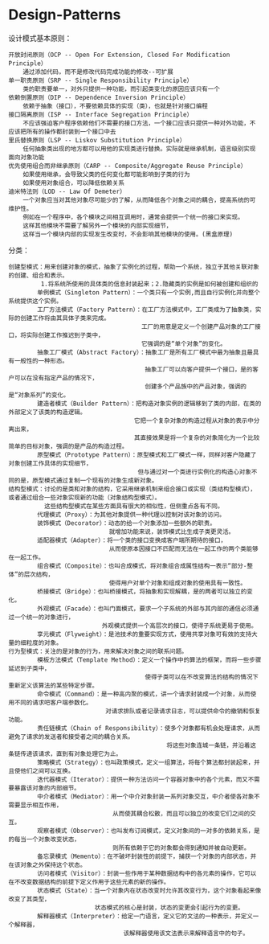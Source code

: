 # Design-Patterns

设计模式基本原则：

    开放封闭原则（OCP -- Open For Extension, Closed For Modification Principle）
        通过添加代码，而不是修改代码完成功能的修改--可扩展
    单一职责原则（SRP -- Single Responsibility Principle）
        类的职责要单一，对外只提供一种功能，而引起类变化的原因应该只有一个
    依赖倒置原则（DIP -- Dependence Inversion Principle）
        依赖于抽象（接口），不要依赖具体的实现（类），也就是针对接口编程
    接口隔离原则（ISP -- Interface Segregation Principle）
        不应该强迫客户程序依赖他们不需要的接口方法，一个接口应该只提供一种对外功能，不应该把所有的操作都封装到一个接口中去
    里氏替换原则（LSP -- Liskov Substitution Principle）
        任何抽象类出现的地方都可以用他的实现类进行替换。实际就是继承机制，语言级别实现面向对象功能
    优先使用组合而非继承原则（CARP -- Composite/Aggregate Reuse Principle）
        如果使用继承，会导致父类的任何变化都可能影响到子类的行为
        如果使用对象组合，可以降低依赖关系
    迪米特法则（LOD -- Law Of Demeter）
        一个对象应当对其他对象尽可能少的了解，从而降低各个对象之间的耦合，提高系统的可维护性。
        例如在一个程序中，各个模块之间相互调用时，通常会提供一个统一的接口来实现。
        这样其他模块不需要了解另外一个模块的内部实现细节，
        这样当一个模块内部的实现发生改变时，不会影响其他模块的使用。(黑盒原理)

分类：

    创建型模式：用来创建对象的模式，抽象了实例化的过程，帮助一个系统，独立于其他关联对象的创建、组合和表示。
             1.将系统所使用的具体类的信息封装起来；2.隐藏类的实例是如何被创建和组织的
            单例模式（Singleton Pattern）：一个类只有一个实例,而且自行实例化并向整个系统提供这个实例。
            工厂方法模式（Factory Pattern）：在工厂方法模式中，工厂类成为了抽象类，实际的创建工作将由其具体子类来完成。
                                         工厂的用意是定义一个创建产品对象的工厂接口，将实际创建工作推迟到子类中，
                                         它强调的是“单个对象”的变化。
            抽象工厂模式（Abstract Factory）：抽象工厂是所有工厂模式中最为抽象且最具有一般性的一种形态。
                                          抽象工厂可以向客户提供一个接口，是的客户可以在没有指定产品的情况下，
                                          创建多个产品族中的产品对象，强调的是“对象系列”的变化。
            建造者模式（Builder Pattern）：把构造对象实例的逻辑移到了类的内部，在类的外部定义了该类的构造逻辑。
                                       它把一个复杂对象的构造过程从对象的表示中分离出来，
                                       其直接效果是将一个复杂的对象简化为一个比较简单的目标对象，强调的是产品的构造过程。
            原型模式（Prototype Pattern）：原型模式和工厂模式一样，同样对客户隐藏了对象创建工作具体的实现细节，
                                        但与通过对一个类进行实例化的构造心对象不同的是，原型模式通过复制一个现有的对象生成新对象。
    结构型模式：讨论的是类和对象的结构，它采用继承机制来组合接口或实现（类结构型模式），或者通过组合一些对象实现新的功能（对象结构型模式）。
              这些结构型模式在某些方面具有很大的相似性，但侧重点各有不同。
            代理模式（Proxy）：为其他对象提供一种代理以控制对该对象的访问。
            装饰模式（Decorator）：动态的给一个对象添加一些额外的职责。
                                就增加功能来说，装饰模式比生成子类更灵活。
            适配器模式（Adapter）：将一个类的接口变换成客户端所期待的接口，
                                从而使原本因接口不匹配而无法在一起工作的两个类能够在一起工作。
            组合模式（Composite）：也叫合成模式，将对象组合成属性结构一表示“部分-整体”的层次结构，
                                使得用户对单个对象和组成对象的使用具有一致性。
            桥接模式（Bridge）：也叫桥接模式，将抽象和实现解耦，是的两者可以独立的变化。
            外观模式（Facade）：也叫门面模式，要求一个子系统的外部与其内部的通信必须通过一个统一的对象进行，
                              外观模式提供一个高层次的接口，使得子系统更易于使用。
            享元模式（Flyweight）：是池技术的重要实现方式，使用共享对象可有效的支持大量的细粒度的对象。
    行为型模式：关注的是对象的行为，用来解决对象之间的联系问题。
            模板方法模式（Template Method）：定义一个操作中的算法的框架，而将一些步骤延迟到子类中，
                                          使得子类可以在不改变算法的结构的情况下重新定义该算法的某些特定步骤。
            命令模式（Command）：是一种高内聚的模式，讲一个请求封装成一个对象，从而使用不同的请求吧客户端参数化。
                               对请求排队或者记录请求日志，可以提供命令的撤销和恢复功能。
            责任链模式（Chain of Responsibility）：使多个对象都有机会处理请求，从而避免了请求的发送者和接受者之间的耦合关系。
                                                将这些对象连城一条链，并沿着这条链传递该请求，直到有对象处理它为止。
            策略模式（Strategy）：也叫政策模式，定义一组算法，将每个算法都封装起来，并且使他们之间可以互换。
            迭代器模式（Iterator）：提供一种方法访问一个容器对象中的各个元素，而又不需要暴露该对象的内部细节。
            中介者模式（Mediator）：用一个中介对象封装一系列对象交互，中介者使各对象不需要显示相互作用，
                                 从而使其耦合松散，而且可以独立的改变它们之间的交互。
            观察者模式（Observer）：也叫发布订阅模式，定义对象间的一对多的依赖关系，是的每当一个对象改变状态，
                                 则所有依赖于它的对象都会得到通知并被自动更新。
            备忘录模式（Memento）：在不破坏封装性的前提下，捕获一个对象的内部状态，并在该对象之外保持这个状态。
            访问者模式（Visitor）：封装一些作用于某种数据结构中的各元素的操作，它可以在不改变数据结构的前提下定义作用于这些元素的新的操作。
            状态模式（State）：当一个对象内在状态改变时允许其改变行为，这个对象看起来像改变了其类型，
                            状态模式的核心是封装，状态的变更会引起行为的变更。
            解释器模式（Interpreter）：给定一门语言，定义它的文法的一种表示，并定义一个解释器，
                                    该解释器使用该文法表示来解释语言中的句子。